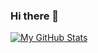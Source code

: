 ### Hi there 👋

[![My GitHub Stats](https://github-readme-stats.vercel.app/api/?username=algent-al&count_private=true&theme=tokyonight&show_icons=true)]()


<!--
**algent-al/algent-al** is a ✨ _special_ ✨ repository because its `README.md` (this file) appears on your GitHub profile.

Here are some ideas to get you started:

- 🔭 I’m currently working on ...
- 🌱 I’m currently learning ...
- 👯 I’m looking to collaborate on ...
- 🤔 I’m looking for help with ...
- 💬 Ask me about ...
- 📫 How to reach me: ...
- 😄 Pronouns: ...
- ⚡ Fun fact: ...
-->
